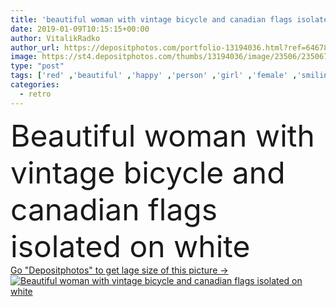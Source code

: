 ```yaml
---
title: 'beautiful woman with vintage bicycle and canadian flags isolated on white'
date: 2019-01-09T10:15:15+00:00
author: VitalikRadko
author_url: https://depositphotos.com/portfolio-13194036.html?ref=64678756
image: https://st4.depositphotos.com/thumbs/13194036/image/23506/235067920/api_thumb_450.jpg?forcejpeg=true
type: "post"
tags: ['red' ,'beautiful' ,'happy' ,'person' ,'girl' ,'female' ,'smiling' ,'people' ,'caucasian' ,'transport' ,'vehicle' ,'transportation' ,'retro' ,'vintage' ,'woman' ,'grey' ,'bicycle' ,'bike' ,'country' ,'attractive' ,'national' ,'symbols' ,'signs' ,'patriotism' ,'Canada' ,'patriot' ,'canadian' ,'patriotic' ,'flags' ,'nation' ,'Isolated On White' ,'copy space' ,'maple leaf' ,'Studio Shot' ,'young adult' ,'casual clothes' ]
categories: 
  - retro
---
```

<div aling="center">
            <font size="60"> Beautiful woman with vintage bicycle and canadian flags isolated on white</font>   
</div>
<div>
    <a href='https://depositphotos.com/235067920/stock-photo-beautiful-woman-vintage-bicycle-canadian.html?ref=64678756' target=_blank > Go "Depositphotos" to get lage size of this picture ->
        <img href='https://depositphotos.com/235067920/stock-photo-beautiful-woman-vintage-bicycle-canadian.html?ref=64678756' src='https://st4.depositphotos.com/13194036/23506/i/950/depositphotos_235067920-stock-photo-beautiful-woman-vintage-bicycle-canadian.jpg?forcejpeg=true' alt='Beautiful woman with vintage bicycle and canadian flags isolated on white' >
    </a>
</div>
